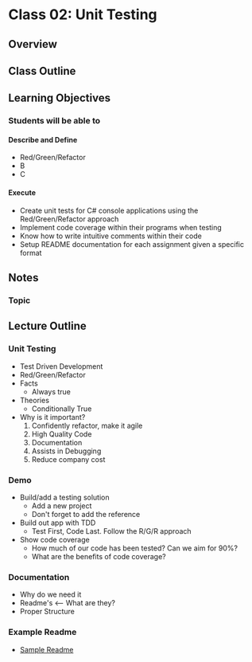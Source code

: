 # Class 02: Unit Testing

## Overview

<!-- A few sentences about the day -->

## Class Outline

<!-- Additional Items To Be Added By Instructor -->

## Learning Objectives

### Students will be able to

#### Describe and Define

- Red/Green/Refactor
- B
- C

#### Execute

- Create unit tests for C# console applications using the Red/Green/Refactor approach
- Implement code coverage within their programs when testing
- Know how to write intuitive comments within their code
- Setup README documentation for each assignment given a specific format

## Notes

### Topic

## Lecture Outline

### Unit Testing

- Test Driven Development
- Red/Green/Refactor
- Facts
  - Always true
- Theories
  - Conditionally True
- Why is it important?
  1. Confidently refactor, make it agile
  1. High Quality Code
  1. Documentation
  1. Assists in Debugging
  1. Reduce company cost

### Demo

- Build/add a testing solution
  - Add a new project
  - Don't forget to add the reference
- Build out app with TDD
  - Test First, Code Last. Follow the R/G/R approach
- Show code coverage
  - How much of our code has been tested? Can we aim for 90%?
  - What are the benefits of code coverage?

### Documentation

- Why do we need it
- Readme's <-- What are they?
- Proper Structure

### Example Readme

- [Sample Readme]("/sample-README.md")
